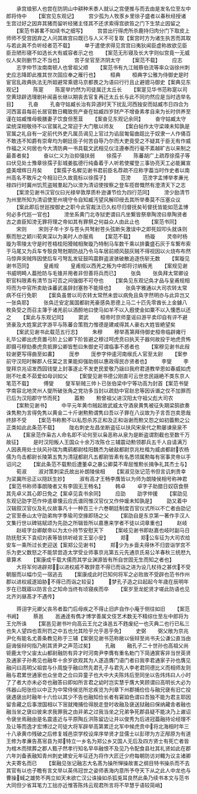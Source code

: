 <!-- { "loadSidebar": true } -->
　　承宫琅邪人也尝在防阴山中耕种禾黍人就认之宫便推与而去由是发名位至左中郎将侍中
　　【案宫见东观记】
　　宫少孤为人牧豕乡里徐子盛者以春秋经授诸生宫过好之因弃其猪而留听经猪主怪其不还求索得宫欲笞之门下生禁止因留之
　　【案范书甚畧不如续书之细写】
　　宫尝出行得虎所杀鹿持归肉分门下取皮上师师不受宫因弃之人问其故宫曰既已与人义不可复取【案宫时方为诸生执苦而其取与若此眞不负听经者范不载】
　　单于遣使求得见宫宫曰夷狄闻臣虚称故欲见臣臣丑陋形寝不如选长大有威容者示之也
　　【案范无形寝及长大字则似宫竟一无威仪人矣则删节之不当也】
　　宫子垒官至济阴太守
　　【案范不载】
　　应志
　　志字仲节汝南南顿人也曾祖父顺
　　【案范书有九江贼蔡伯流等率众诣徐州刺史应志降即此推其世次固应奉之雁行也】
　　桓典
　　桓典字公雅为侍御史是时宦官乱政典执法无所廻避常乘骢马京都畏之为语曰行行且止避骢马御史【案典见东观记】
　　陈寔
　　陈寔举灼然为司徒属迁太丘长
　　【案寔见华书范称寔以司空黄琼辟选理剧补闻喜长继以期丧去官复再迁太丘长与此不同灼然应是当时选举名目】
　　孔奋
　　孔奋守姑臧长治有异道时天下扰乱河西独安而姑臧市日四合为河西富县每前长居官数日輙致赀产奋在姑臧四岁财产不增奋素孝自来为长时供养至谨在姑臧惟母极膳妻子饮食但葱韮
　　【案奋见东观记余同】
　　奋守姑臧太守梁统深相敬待不以官属礼之常迎于大门敬以师友
　　【案白帖作太守梁竦未知孰是官属之礼自有一定前代外吏凡属员谒见上官过为谄屈匍匐曲跽比于奴隶一人作俑百不敢违不知爵有崇卑均为朝廷臣子何苦自辱乃尔而大吏竟受之不疑其于臣无有作威作福之义何居也今大清防典一书具载文武相见仪注遵奉而行毫不紊越旷古以来制之最善者矣】
　　奋以仁义为治抑强扶弱
　　徐孺子
　　陈蕃胡广上疏荐徐孺子等曰伏见处士豫章徐孺子彭城姜肱德行纯备着于人听若使擢登三事协亮天工必能翼宣盛美增辉日月矣
　　【案孺子名穉见谢书君前臣名荐疏不应称字葢当时作史者以南州高名不敢斥之今相沿已久故竟标以徐孺子】
　　范滂
　　范滂字孟博举孝亷光禄四行时冀州饥荒盗贼羣起乃以滂为清诏使按察之登车揽辔慨然有澄清天下之志
　　【案滂见谢书汉官仪曰光禄举敦厚质朴逊谦节俭为四行范同】
　　滂少励清节为州里所知为清诏使至州境守令自知臧汚望风解印绶去其所举奏莫不压塞众议
　　【案此即后世廵按御史之职今此官裁汰已久权尽归督抚矣茍督抚皆能如范孟博何必多代廵一官也】
　　滂坐系黄门北寺狱吏谓曰凡坐繋皆祭臯陶滂曰臯陶贤者古之直臣知滂无罪将理之帝如其有罪祭之何益众人由此止也
　　【案范书同】
　　宋则
　　宋则子年十岁与苍头共弩射苍头弦断矢激误中之即死奴叩头就诛则察而恕之颖川荀爽深以为美时人亦服焉
　　【案范不载】
　　杨璇
　　灵帝时杨璇为零陵太守是时苍梧桂阳猾贼相聚璇乃特制马车数千乘以排囊盛石灰于车繋布索于马尾又为兵车专彀良弩尅期防战乃令马车居前顺风鼓灰贼不得视因以火烧布布然马惊奔突贼阵因使后车弓弩乱发钲鼓鸣震群盗波骇破散追逐伤斩无数
　　【案璇见谢书范同】
　　皇甫规
　　皇甫规以西羌之叛为中郎将讨纳叛羌
　　【案规见谢书威明畸人葢抢防与毛锥并用者非但善将兵而已】
　　张奂
　　张奂拜太常卿设职官科限素有清节当可否之间强御不可夺也
　　【案奂见东观记奂才品与皇甫规相埒而为中官所卖助诛蕃武虽辞封塞咎不能赎也】
　　张奂字雅通以大司农转太常病不任行免职
　　【案奂虽曽以司农转太常然未尝以病免且奂字然明亦与此异岂又一张奂耶】
　　张奂迁安定属国都尉羌豪感奂恩德上马二十匹先零酋长上金鐻八枚奂受之而召主簿于诸羌前以酒酹地曰使马如羊不以入廐使金如粟不以入懐悉以还之
　　【案此与东观记同】
　　窦武
　　桓帝时京师童谣曰游平卖印自有评不避贤豪及大姓案武字游平与陈蕃合策戮力惟德是建咸得其人豪右大姓皆絶望矣
　　【案武见谢书此载范五行志】
　　朱穆
　　穆举髙第拜侍御史桓帝临辟雍行礼毕公卿出虎贲置弓阶上公卿下阶皆避之穆过呵虎贲曰执天子器何故投于地虎贲怖即摄弓穆劾奏虎贲抵罪公卿皆慙曰朱御史可谓临事不惑者也
　　【案穆见谢书此叚较谢更写得曲至如畵】
　　厐参
　　厐参字仲逺河南缑氏人官至太尉
　　【案参前守汉阳时解郡人任棠之言果能抑强助弱以惠政得民亦贤者也】
　　李燮
　　李燮拜京兆诏发西园钱燮上封事遂止不发吏民爱敬乃謡曰我府君道教举恩如春威如虎刚不吐柔不茹爱如母训如父
　　【案燮见谢书德公刚直可云世忠民謡絶不类东京人笔范不载】
　　傅燮
　　燮军斩贼三帅卜已张伯梁中宁等功高为封首【案范书燮字南容北地灵州人燮所破张角之党功多当封以疏劾中官赵忠等因诉谮之仅不加罪而已后为汉阳郡守节而死】
　　葢勲
　　勲曾祖父进汉阳太守祖父彪大司农
　　【案勲见谢书】
　　中平元年黄巾贼起故武威太守酒泉黄隽被征失期梁鹄欲奏诛隽勲为言得免隽以黄金二十斤谢勲勲谓隽曰吾以子罪在八议故为子言吾岂卖恩哉终辞不受
　　【案范书称勲不以私怨杀苏正和及正和诣谢而勲又怨之如初葢勲之公正类如此此条范不载】
　　陇右刺史左昌坐断盗征以扶风宋泉代之勲屡谏泉泉不从
　　【案泉范作枭古人命名即不论何至以枭恶称从泉为是断盗谓割截也至数千万故征】
　　是时汉阳叛人王国众十余万攻陈仓三辅震动勲领郡兵五千人自请满万人因表用处士扶风孙瑞为鹰鹞都尉桂阳魏杰为破敌都尉京兆杜楷为威卤都尉农杨儒为鸟击都尉长陵第五隽为清冦都尉凡五都尉皆素有名悉领属勲每有宻事灵帝以手诏问之
　　【案此条范不载勲后遭董卓之暴公卿莫不卑屈惟勲长揖争礼其杰士与】
　　荀淑
　　淑对策刺梁氏故出补朗陵侯相
　　【案淑见张记范书但言讥刺贵幸为梁冀所忌正以隠跃生妙】
　　淑有高才王畅李膺皆以为师为朗陵侯相号称神君【案范书称师事朗陵者又有李固无王畅名】
　　韩卓
　　卓字子助腊日奴窃食祭其先卓义其心即日免之【案卓见袁书余同】
　　应劭
　　劭字仲援
　　【案劭见东观记劭字范作仲逺章懐云应氏谱同惟汉官仪又作仲瑗未知孰是】
　　劭又着中汉辑叙汉官仪及礼仪故事凡十一种百三十六巻朝廷制度百官仪式所以不亡者由劭记之官至泰山太守劭弟珣字季瑜司空掾即玚之父
　　【案劭自是东京第一著作手汉人文集行世以碑铭赋颂为先劭之所辑皆所以嘉惠来学者不徒以词章重也】
　　赵岐
　　赵岐字台卿献帝以为太仆持节安慰天下
　　【案岐见谢书即赵嘉也岐时副马日防抚慰天下袁绍刘表等皆拱听岐言王室小安】
　　郑
　　郑公车征为大司农给安车一乘所过长吏迎送【案郑公见谢书】
　　郑少为乡啬夫得休不归尝诣学宫不乐为吏父数怒之不能禁尝造太学受业师事京兆第五元先通京氏易公羊春秋三统厯九章算术
　　【案康成千载大儒而其学业渊源皆有所自世固无生而知之者也】
　　大将军何进辟郑以进权戚不敢辞意不得已而诣之进为设几杖待之甚优不受朝服而以幅巾见一宿逃去
　　【案康成此时已知何将军之必败故不受辟也范书作州郡以进权戚遂廹胁不得已而诣之较妥】
　　梦孔子造之曰起起今年歳在辰明年岁在已既寤以防言合之知命当终有顷寝疾而卒
　　【案岁至龙蛇贤才嗟此防语也见北齐刘昼髙才不遇传】

　　蒋诩字元卿父丧吊者盈门后母疾之不得止旧庐自作小庵于侧往如旧
　　【案范书阙】
　　蔡邕
　　邕通逹有儁才博学善属文伎艺术数无不精综仕至左中郎将为王允所诛
　　【案邕见谢书叶向高云王允之诛邕五不韪废纪一也灭典二也行已私三也失人望四也乖刑罚之中五也允其险乎允乎恶乎免】
　　史弼
　　弼父敞为京兆尹化有能名尤善条教见称于三辅【案弼见谢书范称敞以佞辩至尚书夫公谦公直当由庭诲佞辩何指乃削其贤尹之声范过矣】
　　孔融
　　融孔子二十世孙也高祖父尚钜鹿太守父宙太山都尉融防有异才时河南尹李膺有重名勅门下简通賔客非当世英贤及通家子孙弗见也融年十余岁欲观其为人遂造膺门语门者曰我李君通家子孙也膺见融问曰高明父祖尝与仆周旋乎融曰然先君孔子与君先人李老君同德比义而相师友则融与君累世通家也众坐竒之佥曰异童子也大中大夫陈炜后至同坐以告炜炜曰人小时了了者大亦未必竒也融答曰即如所言君之幼时岂实慧乎膺大笑顾谓曰高明长大必为伟器山阳张俭以中正为中常侍侯览所忿疾览为刋章下州郡捕俭俭与融兄襃有旧亡投襃遇襃出时融年十六俭以其少不告也融知俭长者有窘廹色谓曰吾独不能为君主耶因留舎藏之后事泄国相以下宻就掩捕俭得脱走登时收融及襃送狱融曰保纳藏舎者融也融当坐之襃曰彼来求我罪我之由非弟之过我当坐之兄弟争死郡县疑不能决乃上谳诏令襃坐焉融由是名震逺近与平原陶丘洪陈留边让并以俊秀为后进冠葢融持论经理不及让等而逸才宏博过之司徒大将军辟举高第累迁北军中候虎贲中将北海相时年三十八承黄巾残破之后修复城邑崇学校设庠序举贤才显儒士以彭璆为方正邴原为有道王修为孝亷告髙宻县为郑特立一乡名为郑公乡又国人无后及四方贤士有死亡者皆为棺木而殡葬之郡人甄子然孝行知名早卒融恨不及见乃令配食县社其礼贤如此在郡六年刘备表融知青州刺史建安元年征还为将作大匠迁少府每朝防访对輙为议主诸卿大夫寄名而已
　　【案融见张记融志大名髙为操所惮操故害之纲目特书操杀而不去其官有以也子瞻有言文举以英伟冠世之姿师表海内意所予夺天下从之此人中龙也与曹操蜮之雄势不两立如天未欲亡汉公诛操如杀狐兎耳良然此条乃续书本文与范书大同但少省耳笔力工拙亦近惟答陈炜云观君所言将不早慧乎语较简峭】
